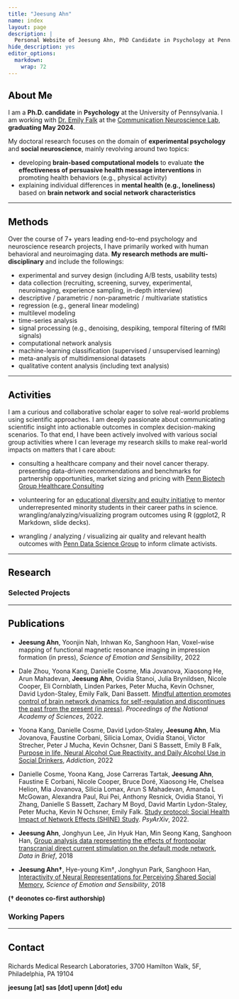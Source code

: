```yaml
---
title: "Jeesung Ahn"
name: index
layout: page
description: |
  Personal Website of Jeesung Ahn, PhD Candidate in Psychology at Penn.
hide_description: yes
editor_options: 
  markdown: 
    wrap: 72
---
```


<style type="text/css">
    .page-title {
        position: absolute;
        width: 1px;
        height: 1px;
        margin: -1px;
        border: 0;
        padding: 0;
        clip: rect(0 0 0 0);
        overflow: hidden;
    }
</style>
<h2 class="h1" style="color: rgb(0,0,0)" id="about"> About Me </h2>

I am a **Ph.D. candidate** in **Psychology** at the University of Pennsylvania. I am working with [Dr. Emily Falk](https://www.asc.upenn.edu/people/faculty/emily-falk-phd) at the [Communication Neuroscience Lab](https://www.asc.upenn.edu/research/centers/communication-neuroscience-lab), **graduating May 2024**.

My doctoral research focuses on the domain of **experimental psychology** and **social neuroscience**, mainly revolving around two
topics: 

- developing **brain-based computational models** to evaluate **the effectiveness of persuasive health message interventions** in promoting health behaviors (e.g., physical activity) 
- explaining individual differences in **mental health (e.g., loneliness)** based on **brain network and social network characteristics**

---
<h2 class="h2" style="color: rgb(0,0,0)" id="methods summary"> Methods  </h2>

Over the course of 7+ years leading end-to-end psychology and neuroscience research projects, I have primarily worked with human behavioral and neuroimaging data. 
**My research methods are multi-disciplinary** and include the followings: 
- experimental and survey design (including A/B tests, usability tests)
- data collection (recruiting, screening, survey, experimental, neuroimaging, experience sampling, in-depth interview)
- descriptive / parametric / non-parametric / multivariate statistics
- regression (e.g., general linear modeling)
- multilevel modeling
- time-series analysis
- signal processing (e.g., denoising, despiking, temporal filtering of fMRI signals)
- computational network analysis
- machine-learning classification (supervised / unsupervised learning)
- meta-analysis of multidimensional datasets
- qualitative content analysis (including text analysis)

---
<h2 class="h2" style="color: rgb(0,0,0)" id="activities"> Activities  </h2>

I am a curious and collaborative scholar eager to solve real-world problems using scientific approaches. 
I am deeply passionate about communicating scientific insight into actionable outcomes in complex decision-making scenarios. 
To that end, I have been actively involved with various social group activities where I can leverage my research skills to make real-world impacts on matters that I care about: 

- consulting a healthcare company and their novel cancer therapy. presenting data-driven recommendations and benchmarks for
partnership opportunities, market sizing and pricing with [Penn Biotech Group Healthcare Consulting](https://pennbiotechgroup.org/) 

- volunteering for an [educational diversity and equity initiative](https://web.sas.upenn.edu/dive/) to mentor underrepresented
minority students in their career paths in science. wrangling/analyzing/visualizing program outcomes using R (ggplot2, R
Markdown, slide decks). 

- wrangling / analyzing / visualizing air quality and relevant health outcomes with [Penn Data Science Group](https://penndsg.com/) to inform climate activists.

---
<h2 class="h1" style="color: rgb(0,0,0)" id="research"> Research </h2>
<h3 class="h2">Selected Projects</h3>


---

<h2 class="h1" style="color: rgb(0,0,0)" id="publications">

Publications

</h2>

-   **Jeesung Ahn**, Yoonjin Nah, Inhwan Ko, Sanghoon Han, Voxel-wise
    mapping of functional magnetic resonance imaging in impression
    formation (in press), *Science of Emotion and Sensibility*, 2022

-   Dale Zhou, Yoona Kang, Danielle Cosme, Mia Jovanova, Xiaosong He,
    Arun Mahadevan, **Jeesung Ahn**, Ovidia Stanoi, Julia Brynildsen,
    Nicole Cooper, Eli Cornblath, Linden Parkes, Peter Mucha, Kevin
    Ochsner, David Lydon-Staley, Emily Falk, Dani Bassett. [Mindful
    attention promotes control of brain network dynamics for
    self-regulation and discontinues the past from the present (in
    press)](https://psyarxiv.com/u83my/). *Proceedings of the National
    Academy of Sciences*, 2022.

-   Yoona Kang, Danielle Cosme, David Lydon‐Staley, **Jeesung Ahn**, Mia
    Jovanova, Faustine Corbani, Silicia Lomax, Ovidia Stanoi, Victor
    Strecher, Peter J Mucha, Kevin Ochsner, Dani S Bassett, Emily B
    Falk, [Purpose in life, Neural Alcohol Cue Reactivity, and Daily
    Alcohol Use in Social
    Drinkers](https://onlinelibrary.wiley.com/doi/pdf/10.1111/add.16012),
    *Addiction*, 2022

-   Danielle Cosme, Yoona Kang, Jose Carreras Tartak, **Jeesung Ahn**,
    Faustine E Corbani, Nicole Cooper, Bruce Doré, Xiaosong He, Chelsea
    Helion, Mia Jovanova, Silicia Lomax, Arun S Mahadevan, Amanda L
    McGowan, Alexandra Paul, Rui Pei, Anthony Resnick, Ovidia Stanoi, Yi
    Zhang, Danielle S Bassett, Zachary M Boyd, David Martin
    Lydon-Staley, Peter Mucha, Kevin N Ochsner, Emily Falk. [Study
    protocol: Social Health Impact of Network Effects (SHINE)
    Study](https://psyarxiv.com/cj2nx/). *PsyArXiv*, 2022.

-   **Jeesung Ahn**, Jonghyun Lee, Jin Hyuk Han, Min Seong Kang,
    Sanghoon Han, [Group analysis data representing the effects of
    frontopolar transcranial direct current stimulation on the default
    mode
    network](https://www.sciencedirect.com/science/article/pii/S2352340918310163),
    *Data in Brief*, 2018

-   **Jeesung Ahn†**, Hye-young Kim†, Jonghyun Park, Sanghoon Han,
    [Interactivity of Neural Representations for Perceiving Shared
    Social
    Memory](https://koreascience.kr/article/JAKO201836262560035.pdf),
    *Science of Emotion and Sensibility*, 2018

**(† deonotes co-first authorship)**

<h3 class="h2">

Working Papers

</h3>

------------------------------------------------------------------------

<h2 class="h1" style="color: rgb(0,0,0)" id="contact-me">

Contact

</h2>

Richards Medical Research Laboratories, 3700 Hamilton Walk, 5F,
Philadelphia, PA 19104

<p class="home-element">

<strong> jeesung [at] sas [dot] upenn [dot] edu</strong>

</p>

<style type="text/css">
  .body-social > ul {
    display: inline-block;
    list-style-type: none;
    margin-bottom: 0;
    overflow: hidden;
    padding: 0;
  }

  .body-social > ul > li {
    float: left;

    /* padding-left: 5px; */
    padding-right: 10px;

    /* display: inline-block; */
  }

  .body-social > ul > li > a {
    display: inline;
    text-align: center;
    font-size: 0.95rem;
    font-weight: 600;
    /*width: 3rem;*/
    /*height: 4rem;*/
    padding: 4px;

    /* line-height: 3rem; */

    text-decoration: none;
    border-width: 1px;
    border-style: solid;
    border-radius: 5px;
    transition: background-color 250ms, color 250ms, text-decoration-color 250ms, border-color 250ms;

    /* border-bottom: none; */
  }

  .body-social > ul > li > a:not(.btn):not(.no-hover) {
    border-color: var(--accent-color);
  }

  .body-social > ul > li > a:hover {
    color: white;
    background-color: var(--accent-color);
    border-radius: 5px;
    padding: 4px;
    transition: background-color 250ms, color 250ms, text-decoration-color 250ms, border-color 250ms;
  }

  .row {
    display: flex;
  }

  .column {
    flex: 50%;
  }

  img.proj-image {
    display: block;
    margin-right: auto;
    padding-right: 20px;
  }
</style>
